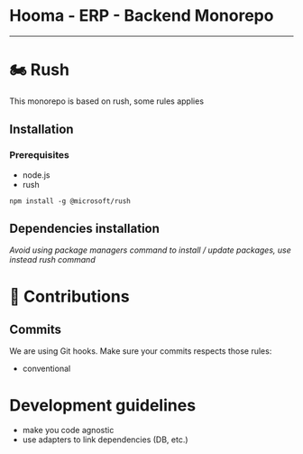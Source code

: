 # Hooma - ERP - Backend Monorepo
___

# 🏍️ Rush
This monorepo is based on rush, some rules applies

## Installation

### Prerequisites

- node.js
- rush
```
npm install -g @microsoft/rush
```

## Dependencies installation
*Avoid using package managers command to install / update packages, use instead rush command*

# 🧱 Contributions

## Commits
We are using Git hooks. Make sure your commits respects those rules:

- conventional 

# Development guidelines

- make you code agnostic
- use adapters to link dependencies (DB, etc.)